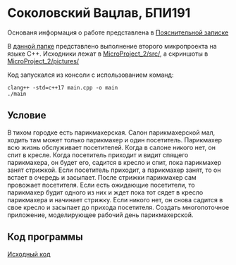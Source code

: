 # Соколовский Вацлав, БПИ191
Основаня информация о работе представлена в [Пояснительной записке](https://github.com/RinokuS/HSE-FCS-SE-CPP-MT/tree/main/MicroProject_2/PZ.pdf)

В [данной папке](https://github.com/RinokuS/HSE-FCS-SE-CPP-MT/tree/main/MicroProject_2) представлено выполнение второго микропроекта на языке С++. Исходники лежат в [MicroProject_2/src/](https://github.com/RinokuS/HSE-FCS-SE-CPP-MT/tree/main/MicroProject_2/src), а скриншоты в [MicroProject_2/pictures/](https://github.com/RinokuS/HSE-FCS-SE-CPP-MT/tree/main/MicroProject_2/pictures)

Код запускался из консоли с использованием команд:

	clang++ -std=c++17 main.cpp -o main
    ./main

## Условие
В тихом городке есть парикмахерская. Салон 
парикмахерской мал, ходить там может только парикмахер и один 
посетитель. Парикмахер всю жизнь обслуживает посетителей. Когда в салоне 
никого нет, он спит в кресле. Когда посетитель приходит и видит спящего 
парикмахера, он будет его, садится в кресло и спит, пока парикмахер занят 
стрижкой. Если посетитель приходит, а парикмахер занят, то он встает в 
очередь и засыпает. После стрижки парикмахер сам провожает посетителя. 
Если есть ожидающие посетители, то парикмахер будит одного из них и ждет 
пока тот сядет в кресло парикмахера и начинает стрижку. Если никого нет, 
он снова садится в свое кресло и засыпает до прихода посетителя. Создать 
многопоточное приложение, моделирующее рабочий день парикмахерской.

## Код программы
[Исходный код](https://github.com/RinokuS/HSE-FCS-SE-CPP-MT/tree/main/MicroProject_2/src/main.cpp)<br>
